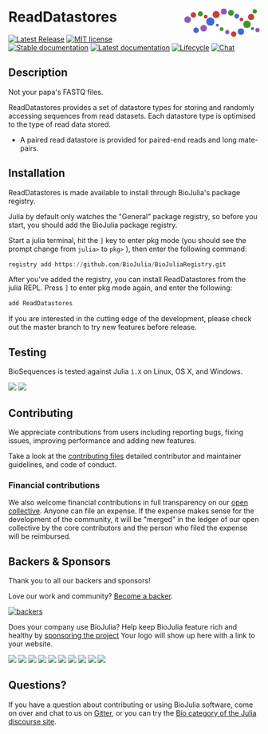 # <img src="./sticker.svg" width="30%" align="right" /> ReadDatastores

[![Latest Release](https://img.shields.io/github/release/BioJulia/ReadDatastores.jl.svg)](https://github.com/BioJulia/ReadDatastores.jl/releases/latest)
[![MIT license](https://img.shields.io/badge/license-MIT-green.svg)](https://github.com/BioJulia/ReadDatastores.jl/blob/master/LICENSE) 
[![Stable documentation](https://img.shields.io/badge/docs-stable-blue.svg)](https://biojulia.github.io/ReadDatastores.jl/stable)
[![Latest documentation](https://img.shields.io/badge/docs-latest-blue.svg)](https://biojulia.github.io/ReadDatastores.jl/latest/)
[![Lifecycle](https://www.repostatus.org/badges/latest/wip.svg)](https://www.repostatus.org/#wi)
[![Chat](https://img.shields.io/gitter/room/BioJulia/ReadDatastores.svg)](https://gitter.im/BioJulia/ReadDatastores.jl)


## Description

Not your papa's FASTQ files.

ReadDatastores provides a set of datastore types for storing and randomly accessing sequences
from read datasets. Each datastore type is optimised to the type of read data stored.

- A paired read datastore is provided for paired-end reads and long mate-pairs.


## Installation

ReadDatastores is made available to install through BioJulia's package registry.

Julia by default only watches the "General" package registry, so before you start,
you should add the BioJulia package registry.

Start a julia terminal, hit the `]` key to enter pkg mode (you should see the
prompt change from `julia>` to `pkg>` ), then enter the following command:

```julia
registry add https://github.com/BioJulia/BioJuliaRegistry.git
```

After you've added the registry, you can install ReadDatastores from the julia
REPL. Press `]` to enter pkg mode again, and enter the following:

```julia
add ReadDatastores
```

If you are interested in the cutting edge of the development, please check out
the master branch to try new features before release.


## Testing

BioSequences is tested against Julia `1.X` on Linux, OS X, and Windows.

[![](https://travis-ci.com/BioJulia/ReadDatastores.jl.svg?branch=master)](https://travis-ci.com/BioJulia/ReadDatastores.jl)
[![](https://codecov.io/gh/BioJulia/ReadDatastores.jl/branch/master/graph/badge.svg)](https://codecov.io/gh/BioJulia/ReadDatastores.jl)


## Contributing

We appreciate contributions from users including reporting bugs, fixing
issues, improving performance and adding new features.

Take a look at the [contributing files](https://github.com/BioJulia/Contributing)
detailed contributor and maintainer guidelines, and code of conduct.



### Financial contributions

We also welcome financial contributions in full transparency on our
[open collective](https://opencollective.com/biojulia).
Anyone can file an expense. If the expense makes sense for the development
of the community, it will be "merged" in the ledger of our open collective by
the core contributors and the person who filed the expense will be reimbursed.


## Backers & Sponsors

Thank you to all our backers and sponsors!

Love our work and community? [Become a backer](https://opencollective.com/biojulia#backer).

[![backers](https://opencollective.com/biojulia/backers.svg?width=890)](https://opencollective.com/biojulia#backers)

Does your company use BioJulia? Help keep BioJulia feature rich and healthy by
[sponsoring the project](https://opencollective.com/biojulia#sponsor)
Your logo will show up here with a link to your website.

[![](https://opencollective.com/biojulia/sponsor/0/avatar.svg)](https://opencollective.com/biojulia/sponsor/0/website)
[![](https://opencollective.com/biojulia/sponsor/1/avatar.svg)](https://opencollective.com/biojulia/sponsor/1/website)
[![](https://opencollective.com/biojulia/sponsor/2/avatar.svg)](https://opencollective.com/biojulia/sponsor/2/website)
[![](https://opencollective.com/biojulia/sponsor/3/avatar.svg)](https://opencollective.com/biojulia/sponsor/3/website)
[![](https://opencollective.com/biojulia/sponsor/4/avatar.svg)](https://opencollective.com/biojulia/sponsor/4/website)
[![](https://opencollective.com/biojulia/sponsor/5/avatar.svg)](https://opencollective.com/biojulia/sponsor/5/website)
[![](https://opencollective.com/biojulia/sponsor/6/avatar.svg)](https://opencollective.com/biojulia/sponsor/6/website)
[![](https://opencollective.com/biojulia/sponsor/7/avatar.svg)](https://opencollective.com/biojulia/sponsor/7/website)
[![](https://opencollective.com/biojulia/sponsor/8/avatar.svg)](https://opencollective.com/biojulia/sponsor/8/website)
[![](https://opencollective.com/biojulia/sponsor/9/avatar.svg)](https://opencollective.com/biojulia/sponsor/9/website)


## Questions?

If you have a question about contributing or using BioJulia software, come
on over and chat to us on [Gitter](https://gitter.im/BioJulia/General), or you can try the
[Bio category of the Julia discourse site](https://discourse.julialang.org/c/domain/bio).